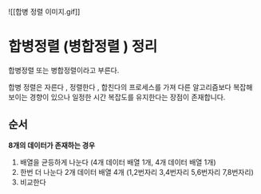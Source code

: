  ![[합병 정렬 이미지.gif]]
 
# 합병정렬 (병합정렬 ) 정리
 합병정렬 또는 병합정렬이라고 부른다.  

합병 정렬은 자른다 , 정렬한다 , 합친다의 프로세스를 가져 다른 알고리즘보다 복잡해 보이는 경향이 있으나 일정한 시간 복잡도를 유지한다는 장점이 존재합니다.  


## 순서 
**8개의 데이터가 존재하는 경우**
1. 배열을 균등하게 나눈다 (4개 데이터 배열 1개, 4개 데이터 배열 1개)
2. 한번 더 나눈다 2개 데이터 배열 4개 (1,2번자리 3,4번자리 5,6번자리 7,8번자리)
3. 비교한다
